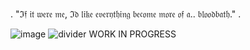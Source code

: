 .                         "ℑ𝔣 𝔦𝔱 𝔴𝔢𝔯𝔢 𝔪𝔢, ℑ𝔡 𝔩𝔦𝔨𝔢 𝔢𝔳𝔢𝔯𝔶𝔱𝔥𝔦𝔫𝔤 𝔟𝔢𝔠𝔬𝔪𝔢 𝔪𝔬𝔯𝔢 𝔬𝔣 𝔞.. 𝔟𝔩𝔬𝔬𝔡𝔟𝔞𝔱𝔥."                               .

![image](https://media.discordapp.net/attachments/1189324849378775041/1268563814002200648/Untitled457_20240801063901.png?ex=66af849e&is=66ae331e&hm=d49b42f018598c22b89335510337369b2ff58d24ad4ced50b350b5d21372f67d&=&format=webp&quality=lossless&width=900&height=610)
![divider](https://autism.crd.co/assets/images/gallery01/61387993_original.png?v=1be2f3c4)
WORK IN PROGRESS
